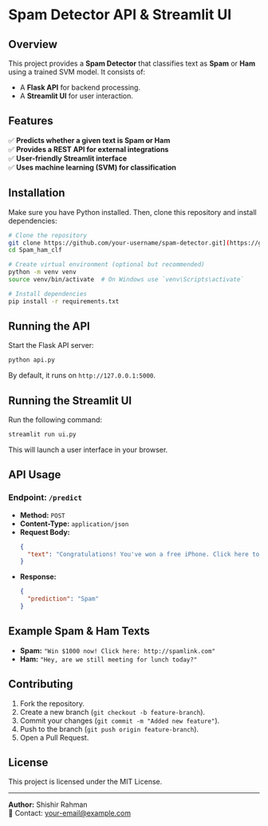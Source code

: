 # Spam Detector API & Streamlit UI

## Overview
This project provides a **Spam Detector** that classifies text as **Spam** or **Ham** using a trained SVM model. It consists of:
- A **Flask API** for backend processing.
- A **Streamlit UI** for user interaction.

## Features
✅ **Predicts whether a given text is Spam or Ham**  
✅ **Provides a REST API for external integrations**  
✅ **User-friendly Streamlit interface**  
✅ **Uses machine learning (SVM) for classification**  

## Installation
Make sure you have Python installed. Then, clone this repository and install dependencies:

```bash
# Clone the repository
git clone https://github.com/your-username/spam-detector.git](https://github.com/Shishir880/Spam_ham_clf.git
cd Spam_ham_clf

# Create virtual environment (optional but recommended)
python -m venv venv
source venv/bin/activate  # On Windows use `venv\Scripts\activate`

# Install dependencies
pip install -r requirements.txt
```

## Running the API
Start the Flask API server:
```bash
python api.py
```
By default, it runs on `http://127.0.0.1:5000`.

## Running the Streamlit UI
Run the following command:
```bash
streamlit run ui.py
```
This will launch a user interface in your browser.

## API Usage
### **Endpoint:** `/predict`  
- **Method:** `POST`
- **Content-Type:** `application/json`
- **Request Body:**
  ```json
  {
    "text": "Congratulations! You've won a free iPhone. Click here to claim now!"
  }
  ```
- **Response:**
  ```json
  {
    "prediction": "Spam"
  }
  ```

## Example Spam & Ham Texts
- **Spam:** `"Win $1000 now! Click here: http://spamlink.com"`
- **Ham:** `"Hey, are we still meeting for lunch today?"`

## Contributing
1. Fork the repository.
2. Create a new branch (`git checkout -b feature-branch`).
3. Commit your changes (`git commit -m "Added new feature"`).
4. Push to the branch (`git push origin feature-branch`).
5. Open a Pull Request.

## License
This project is licensed under the MIT License.

---
**Author:** Shishir Rahman  
📧 Contact: your-email@example.com


